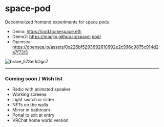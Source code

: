 # space-pod

Decentralized frontend experiments for space pods

- Demo: https://pod.homespace.eth
- Demo2: https://madjin.github.io/space-pod/
- Opensea: https://opensea.io/assets/0x226bf5293692610692e2c996c9875c914d2a7f73/5

![brave_57SerkOgoZ](https://user-images.githubusercontent.com/32600939/148714537-fa78c366-da6b-4bfe-9229-16eb8c8aa80a.jpg)

---

### Coming soon / Wish list

- Radio with animated speaker
- Working screens
- Light switch or slider
- NFTs on the walls
- Mirror in bathroom
- Portal to exit at entry
- VRChat home world version
